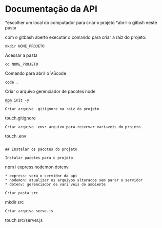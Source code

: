 # Documentação da API

*escolher um local do computador para criar o projeto
*abrir o gitbsh neste pasta

com o gitbash aberto executar o comando para criar a raiz do projeto:
```
mkdir NOME_PROJETO
```
Acessar a pasta
```
cd NOME_PROJETO
```
Comando para abrir o VScode
```
code .
```
Criar o arquivo gerenciador de pacotes node
```
npm init -y
´´´
Criar arquivo .gitignore na raiz do projeto
```
touch.gitignore
```
Criar arquivo .env: arquivo para reservar variaveis do projeto
```
touch .env
```

## Instalar os pacotes do projeto

Instalar pacotes para o projeto
```
npm i express nodemon dotenv
```
* express: será o servidor da api
* nodemon: atualizar os arquivos alterados sem parar o servidor
* dotenv: gerenciador de vari´veis de ambiente 

Criar pasta src
```
mkdir src
```
Criar arquivo serve.js
```
touch src/server.js
```

